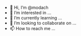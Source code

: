 - 👋 Hi, I’m @modach
- 👀 I’m interested in ...
- 🌱 I’m currently learning ...
- 💞️ I’m looking to collaborate on ...
- 📫 How to reach me ...

<!---
modach/modach is a ✨ special ✨ repository because its `README.md` (this file) appears on your GitHub profile.
You can click the Preview link to take a look at your changes.
--->
